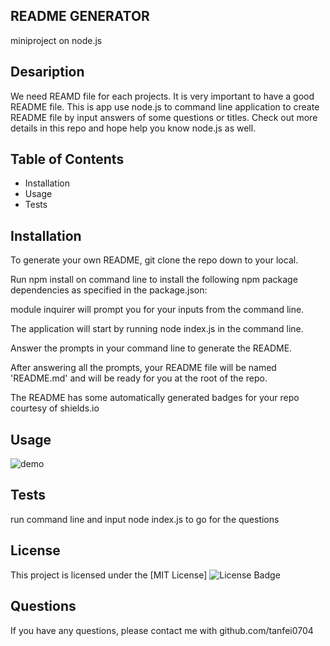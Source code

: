 ## README GENERATOR
miniproject on node.js

## Desaription
We need REAMD file for each projects. It is very important to have a good README file. This is app use node.js to command line application to create README file by input answers of some questions or titles. Check out more details in this repo and hope help you know node.js as well.

## Table of Contents
* Installation
* Usage
* Tests

## Installation
To generate your own README, git clone the repo down to your local.

Run npm install on command line to install the following npm package dependencies as specified in the package.json:

module inquirer will prompt you for your inputs from the command line.

The application will start by running node index.js in the command line.

Answer the prompts in your command line to generate the README.

After answering all the prompts, your README file will be named 'README.md' and will be ready for you at the root of the repo.

The README has some automatically generated badges for your repo courtesy of shields.io

## Usage
![demo](./Untitled_%20Oct%2012,%202023%203_42%20PM.gif)


## Tests

run command line and input node index.js to go for the questions

## License

This project is licensed under the [MIT License]
![License Badge](https://img.shields.io/badge/License-MIT-yellow.svg)

## Questions

If you have any questions, please contact me with github.com/tanfei0704